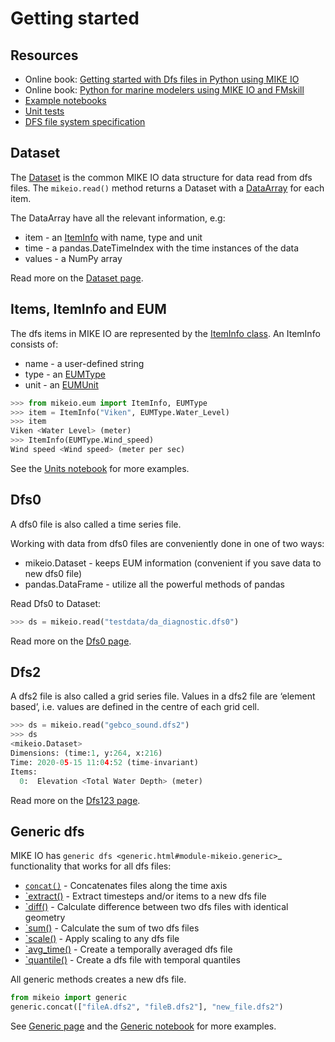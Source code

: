 # Getting started

## Resources

* Online book: [Getting started with Dfs files in Python using MIKE IO](https://dhi.github.io/getting-started-with-mikeio)
* Online book: [Python for marine modelers using MIKE IO and FMskill](https://dhi.github.io/book-learn-mikeio-fmskill)
* [Example notebooks](https://nbviewer.jupyter.org/github/DHI/mikeio/tree/main/notebooks/)
* [Unit tests](https://github.com/DHI/mikeio/tree/main/tests)
* [DFS file system specification](https://docs.mikepoweredbydhi.com/core_libraries/dfs/dfs-file-system)


## Dataset
The [Dataset](Dataset) is the common MIKE IO data structure for data read from dfs files. 
The  `mikeio.read()` method returns a Dataset with a [DataArray](DataArray) for each item.

The DataArray have all the relevant information, e.g:

* item - an [ItemInfo](eum.ItemInfo) with name, type and unit
* time - a pandas.DateTimeIndex with the time instances of the data
* values - a NumPy array

Read more on the [Dataset page](dataset).


## Items, ItemInfo and EUM

The dfs items in MIKE IO are represented by the [ItemInfo class](eum.ItemInfo).
An ItemInfo consists of:

* name - a user-defined string 
* type - an [EUMType](eum.EUMType) 
* unit - an [EUMUnit](eum.EUMUnit)

```python
>>> from mikeio.eum import ItemInfo, EUMType
>>> item = ItemInfo("Viken", EUMType.Water_Level)
>>> item
Viken <Water Level> (meter)
>>> ItemInfo(EUMType.Wind_speed)
Wind speed <Wind speed> (meter per sec)
```

See the [Units notebook](https://nbviewer.jupyter.org/github/DHI/mikeio/blob/main/notebooks/Units.ipynb) for more examples.


## Dfs0
A dfs0 file is also called a time series file. 

Working with data from dfs0 files are conveniently done in one of two ways:

* mikeio.Dataset - keeps EUM information (convenient if you save data to new dfs0 file)
* pandas.DataFrame - utilize all the powerful methods of pandas


Read Dfs0 to Dataset:

```python
>>> ds = mikeio.read("testdata/da_diagnostic.dfs0")
```

Read more on the [Dfs0 page](dfs0).



## Dfs2

A dfs2 file is also called a grid series file. Values in a dfs2 file are ‘element based’, i.e. values are defined in the centre of each grid cell. 

```python
>>> ds = mikeio.read("gebco_sound.dfs2") 
>>> ds
<mikeio.Dataset>
Dimensions: (time:1, y:264, x:216)
Time: 2020-05-15 11:04:52 (time-invariant)
Items:
  0:  Elevation <Total Water Depth> (meter)
```

Read more on the [Dfs123 page](dfs123.rst).


## Generic dfs
MIKE IO has `generic dfs <generic.html#module-mikeio.generic>`_ functionality that works for all dfs files: 

* [`concat()`](generic.concat) - Concatenates files along the time axis
* [`extract()](generic.extract) - Extract timesteps and/or items to a new dfs file
* [`diff()](generic.diff) - Calculate difference between two dfs files with identical geometry
* [`sum()](generic.sum) - Calculate the sum of two dfs files
* [`scale()](generic.scale) - Apply scaling to any dfs file
* [`avg_time()](generic.avg_time) - Create a temporally averaged dfs file
* [`quantile()](generic.quantile) - Create a dfs file with temporal quantiles

All generic methods creates a new dfs file.

```python
from mikeio import generic
generic.concat(["fileA.dfs2", "fileB.dfs2"], "new_file.dfs2")
```

See [Generic page](generic.rst) and the [Generic notebook](<https://nbviewer.jupyter.org/github/DHI/mikeio/blob/main/notebooks/Generic.ipynb>) for more examples.
